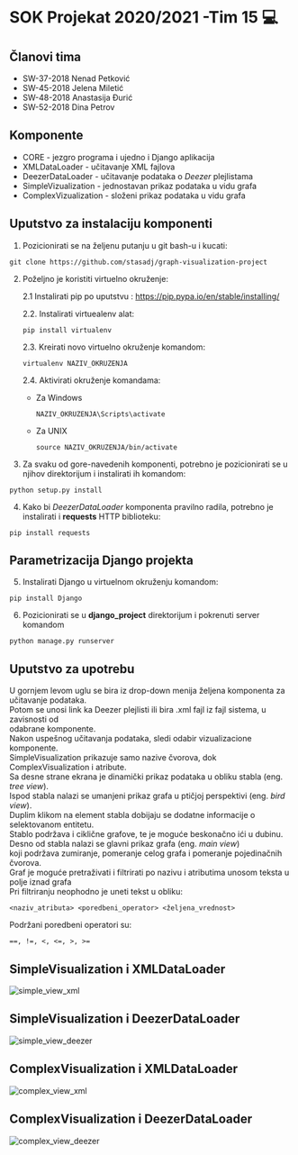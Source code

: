 # SOK Projekat 2020/2021 -Tim 15 :computer:

## Članovi tima
* SW-37-2018 Nenad Petković
* SW-45-2018 Jelena Miletić
* SW-48-2018 Anastasija Đurić
* SW-52-2018 Dina Petrov

## Komponente
* CORE - jezgro programa i ujedno i Django aplikacija
* XMLDataLoader - učitavanje XML fajlova
* DeezerDataLoader - učitavanje podataka o *Deezer* plejlistama
* SimpleVizualization - jednostavan prikaz podataka u vidu grafa
* ComplexVizualization - složeni prikaz podataka u vidu grafa


## Uputstvo za instalaciju komponenti


1. Pozicionirati se na željenu putanju u git bash-u i kucati:
```
git clone https://github.com/stasadj/graph-visualization-project
```
  

2. Poželjno je koristiti virtuelno okruženje:

    2.1 Instalirati pip po uputstvu : https://pip.pypa.io/en/stable/installing/
    
    2.2. Instalirati virtuealenv alat:
    ```
    pip install virtualenv
    ```
    
    2.3. Kreirati novo virtuelno okruženje komandom:
    ```
    virtualenv NAZIV_OKRUZENJA
    ```
    
    2.4. Aktivirati okruženje komandama:
    
    * Za Windows
        
        ```
        NAZIV_OKRUZENJA\Scripts\activate
        ```
        
    * Za UNIX
        
        ```
        source NAZIV_OKRUZENJA/bin/activate
        ```
        
3. Za svaku od gore-navedenih komponenti, potrebno je pozicionirati se u njihov direktorijum i instalirati ih komandom:
```
python setup.py install
```

4. Kako bi *DeezerDataLoader* komponenta pravilno radila, potrebno je instalirati i **requests** HTTP biblioteku:
```
pip install requests
```

## Parametrizacija Django projekta

5. Instalirati Django u virtuelnom okruženju komandom:
```
pip install Django
```

6. Pozicionirati se u **django_project** direktorijum i pokrenuti server komandom
```
python manage.py runserver
```

## Uputstvo za upotrebu
U gornjem levom uglu se bira iz drop-down menija željena komponenta za učitavanje podataka.   
Potom se unosi link ka Deezer plejlisti ili bira .xml fajl iz fajl sistema, u zavisnosti od   
odabrane komponente.  
Nakon uspešnog učitavanja podataka, sledi odabir vizualizacione komponente.  
SimpleVisualization prikazuje samo nazive čvorova, dok ComplexVisualization i atribute.  
Sa desne strane ekrana je dinamički prikaz podataka u obliku stabla (eng. *tree view*).   
Ispod stabla nalazi se umanjeni prikaz grafa u ptičjoj perspektivi (eng. *bird view*).   
Duplim klikom na element stabla dobijaju se dodatne informacije o selektovanom entitetu.   
Stablo podržava i ciklične grafove, te je moguće beskonačno ići u dubinu.  
Desno od stabla nalazi se glavni prikaz grafa (eng. *main view*)  
koji podržava zumiranje, pomeranje celog grafa i pomeranje pojedinačnih čvorova.  
Graf je moguće pretraživati i filtrirati po nazivu i atributima unosom teksta u polje iznad grafa  
Pri filtriranju neophodno je uneti tekst u obliku:
```
<naziv_atributa> <poredbeni_operator> <željena_vrednost>
```
Podržani poredbeni operatori su:
```
==, !=, <, <=, >, >=
```
 

## SimpleVisualization i XMLDataLoader


![simple_view_xml](/Images/simple_view_xml.PNG)
 

## SimpleVisualization i DeezerDataLoader


![simple_view_deezer](/Images/simple_view_deezer.PNG)


## ComplexVisualization i XMLDataLoader


![complex_view_xml](/Images/complex_view_xml.PNG)
 

## ComplexVisualization i DeezerDataLoader


![complex_view_deezer](/Images/complex_view_deezer.PNG)

